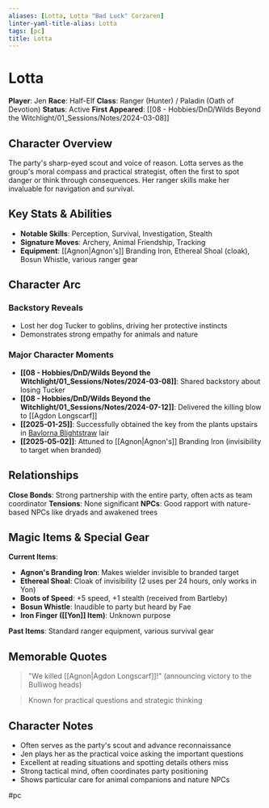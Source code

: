 ```yaml
---
aliases: [Lotta, Lotta "Bad Luck" Corzaren]
linter-yaml-title-alias: Lotta
tags: [pc]
title: Lotta
---
```


# Lotta

**Player**: Jen
**Race**: Half-Elf
**Class**: Ranger (Hunter) / Paladin (Oath of Devotion)
**Status**: Active
**First Appeared**: [[08 - Hobbies/DnD/Wilds Beyond the Witchlight/01_Sessions/Notes/2024-03-08]]

## Character Overview

The party's sharp-eyed scout and voice of reason. Lotta serves as the group's moral compass and practical strategist, often the first to spot danger or think through consequences. Her ranger skills make her invaluable for navigation and survival.

## Key Stats & Abilities

- **Notable Skills**: Perception, Survival, Investigation, Stealth
- **Signature Moves**: Archery, Animal Friendship, Tracking
- **Equipment**: [[Agnon|Agnon's]] Branding Iron, Ethereal Shoal (cloak), Bosun Whistle, various ranger gear

## Character Arc

### Backstory Reveals

- Lost her dog Tucker to goblins, driving her protective instincts
- Demonstrates strong empathy for animals and nature

### Major Character Moments

- **[[08 - Hobbies/DnD/Wilds Beyond the Witchlight/01_Sessions/Notes/2024-03-08]]**: Shared backstory about losing Tucker
- **[[08 - Hobbies/DnD/Wilds Beyond the Witchlight/01_Sessions/Notes/2024-07-12]]**: Delivered the killing blow to [[Agdon Longscarf]]
- **[[2025-01-25]]**: Successfully obtained the key from the plants upstairs in [Bavlorna Blightstraw](Bavlorna%20Blightstraw.md) lair
- **[[2025-05-02]]**: Attuned to [[Agnon|Agnon's]] Branding Iron (invisibility to target when branded)

## Relationships

**Close Bonds**: Strong partnership with the entire party, often acts as team coordinator
**Tensions**: None significant
**NPCs**: Good rapport with nature-based NPCs like dryads and awakened trees

## Magic Items & Special Gear

**Current Items**:
- **Agnon's Branding Iron**: Makes wielder invisible to branded target
- **Ethereal Shoal**: Cloak of invisibility (2 uses per 24 hours, only works in Yon)
- **Boots of Speed**: +5 speed, +1 stealth (received from Bartleby)
- **Bosun Whistle**: Inaudible to party but heard by Fae
- **Iron Finger ([[Yon]] Item)**: Unknown purpose

**Past Items**: Standard ranger equipment, various survival gear

## Memorable Quotes

> "We killed [[Agnon|Agdon Longscarf]]!" (announcing victory to the Bulliwog heads)

> Known for practical questions and strategic thinking

## Character Notes

- Often serves as the party's scout and advance reconnaissance
- Jen plays her as the practical voice asking the important questions
- Excellent at reading situations and spotting details others miss
- Strong tactical mind, often coordinates party positioning
- Shows particular care for animal companions and nature NPCs

#pc
